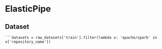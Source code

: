 # ElasticPipe
## Dataset
```raw_datasets = load_dataset('code_search_net', 'python')
```datasets = raw_datasets['train'].filter(lambda x: 'apache/spark' in x['repository_name'])

